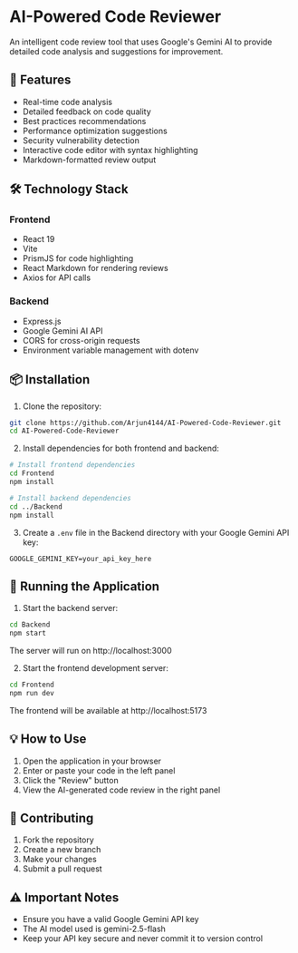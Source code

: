 # AI-Powered Code Reviewer

An intelligent code review tool that uses Google's Gemini AI to provide detailed code analysis and suggestions for improvement.

## 🚀 Features

- Real-time code analysis
- Detailed feedback on code quality
- Best practices recommendations
- Performance optimization suggestions
- Security vulnerability detection
- Interactive code editor with syntax highlighting
- Markdown-formatted review output

## 🛠️ Technology Stack

### Frontend
- React 19
- Vite
- PrismJS for code highlighting
- React Markdown for rendering reviews
- Axios for API calls

### Backend
- Express.js
- Google Gemini AI API
- CORS for cross-origin requests
- Environment variable management with dotenv

## 📦 Installation

1. Clone the repository:
```bash
git clone https://github.com/Arjun4144/AI-Powered-Code-Reviewer.git
cd AI-Powered-Code-Reviewer
```

2. Install dependencies for both frontend and backend:
```bash
# Install frontend dependencies
cd Frontend
npm install

# Install backend dependencies
cd ../Backend
npm install
```

3. Create a `.env` file in the Backend directory with your Google Gemini API key:
```env
GOOGLE_GEMINI_KEY=your_api_key_here
```

## 🚀 Running the Application

1. Start the backend server:
```bash
cd Backend
npm start
```
The server will run on http://localhost:3000

2. Start the frontend development server:
```bash
cd Frontend
npm run dev
```
The frontend will be available at http://localhost:5173

## 💡 How to Use

1. Open the application in your browser
2. Enter or paste your code in the left panel
3. Click the "Review" button
4. View the AI-generated code review in the right panel

## 🤝 Contributing

1. Fork the repository
2. Create a new branch
3. Make your changes
4. Submit a pull request

## ⚠️ Important Notes

- Ensure you have a valid Google Gemini API key
- The AI model used is gemini-2.5-flash
- Keep your API key secure and never commit it to version control
